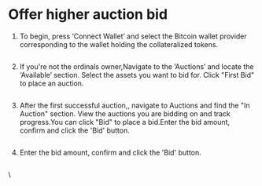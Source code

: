 # Offer higher auction bid

1.  To begin, press ‘Connect Wallet’ and select the Bitcoin wallet provider corresponding to the wallet holding the collateralized tokens.

    <figure><img src="https://lh7-rt.googleusercontent.com/docsz/AD_4nXdKxykkMTSq4KInp2WkrcAvjJS1D-wsvldtNcEzrEcxHDW1PMZsDMbAbZD10nCIS6udTQsewKhdR48tdW0Zdlo2l1TMsF7Xc0-ilsPQONjUmAkEZDPLYUlpRQLEB4nTTF8MJh0U?key=vjAZfWTXVqj9izG7poAG4XjP" alt=""><figcaption></figcaption></figure>
2.  If you're not the  ordinals owner,Navigate to the ‘Auctions’ and locate the ‘Available’ section.    Select the assets you want to bid for.  Click "First Bid" to place an auction.

    <figure><img src="https://lh7-rt.googleusercontent.com/docsz/AD_4nXcVHDnD0cFSbMz8_oJqd0WfaSSLAzjWF436ubB6WM-fT1sBEmrO43QCSMS1Sk1SyWEhhcfFhLLfNTVoOzWzX3p4a1L6xp8jg2wYZL72kRRZGH7WQzQlSmhdj-SWK1TqtPBnXicy?key=vjAZfWTXVqj9izG7poAG4XjP" alt=""><figcaption></figcaption></figure>
3.  After the first successful auction,, navigate to Auctions and find the "In Auction" section. View the auctions you are bidding on and track progress.You can click "Bid" to place a bid.Enter the bid amount, confirm and click the 'Bid' button.

    <figure><img src="https://lh7-rt.googleusercontent.com/docsz/AD_4nXfKAHlQReUZCd0MRyFubQTsxB-1NNeDVNqx84vlayb3oPTgdUQw4PAmv4EkoWf0x14JwHk7dYqmp2FLNdCng1f1xIOGBk52cDZTZQtruUF9EJnCFXd-PpkVVofxpI8PReV0fwyMjw?key=vjAZfWTXVqj9izG7poAG4XjP" alt=""><figcaption></figcaption></figure>
4.  Enter the bid amount, confirm and click the 'Bid' button.

    <figure><img src="https://lh7-rt.googleusercontent.com/docsz/AD_4nXcx0DU6N_hfPkO76kEeLVQUI8QOeCAOpdwnIWZwJtX4aWUYsrkMAZ_jhdT_y9vr5_5l6DpgBGuIzFsT74-6-St7XnzgA1q7qj-VTPWZMNUehPRLLjuCdA4S1U5v6W5Nh-CyuVBi2g?key=vjAZfWTXVqj9izG7poAG4XjP" alt=""><figcaption></figcaption></figure>







\
